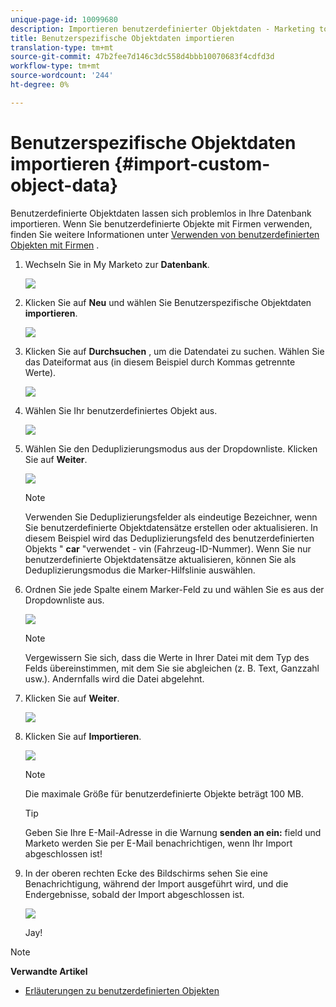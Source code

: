 ```yaml
---
unique-page-id: 10099680
description: Importieren benutzerdefinierter Objektdaten - Marketing to Docs - Produktdokumentation
title: Benutzerspezifische Objektdaten importieren
translation-type: tm+mt
source-git-commit: 47b2fee7d146c3dc558d4bbb10070683f4cdfd3d
workflow-type: tm+mt
source-wordcount: '244'
ht-degree: 0%

---
```



# Benutzerspezifische Objektdaten importieren {#import-custom-object-data}

Benutzerdefinierte Objektdaten lassen sich problemlos in Ihre Datenbank importieren. Wenn Sie benutzerdefinierte Objekte mit Firmen verwenden, finden Sie weitere Informationen unter [Verwenden von benutzerdefinierten Objekten mit Firmen](http://docs.marketo.com/display/DOCS/Understanding+Marketo+Custom+Objects#UnderstandingMarketoCustomObjects-customcompanyUsingCustomObjectswithCompanies) .

1. Wechseln Sie in My Marketo zur **Datenbank**.

   ![](assets/db-1.png)

1. Klicken Sie auf **Neu** und wählen Sie Benutzerspezifische Objektdaten **importieren**.

   ![](assets/image2016-4-7-10-6-54.png)

1. Klicken Sie auf **Durchsuchen** , um die Datendatei zu suchen. Wählen Sie das Dateiformat aus (in diesem Beispiel durch Kommas getrennte Werte).

   ![](assets/image2016-4-13-14-3a21-3a53.png)

1. Wählen Sie Ihr benutzerdefiniertes Objekt aus.

   ![](assets/image2016-4-13-14-3a24-3a54.png)

1. Wählen Sie den Deduplizierungsmodus aus der Dropdownliste. Klicken Sie auf **Weiter**.

   ![](assets/image2016-4-13-14-3a28-3a7.png)

   >[!NOTE]
   >
   >Verwenden Sie Deduplizierungsfelder als eindeutige Bezeichner, wenn Sie benutzerdefinierte Objektdatensätze erstellen oder aktualisieren. In diesem Beispiel wird das Deduplizierungsfeld des benutzerdefinierten Objekts &quot; **car** &quot;verwendet - vin (Fahrzeug-ID-Nummer). Wenn Sie nur benutzerdefinierte Objektdatensätze aktualisieren, können Sie als Deduplizierungsmodus die Marker-Hilfslinie auswählen.

1. Ordnen Sie jede Spalte einem Marker-Feld zu und wählen Sie es aus der Dropdownliste aus.

   ![](assets/image2016-4-13-14-3a36-3a57.png)

   >[!NOTE]
   >
   >Vergewissern Sie sich, dass die Werte in Ihrer Datei mit dem Typ des Felds übereinstimmen, mit dem Sie sie abgleichen (z. B. Text, Ganzzahl usw.). Andernfalls wird die Datei abgelehnt.

1. Klicken Sie auf **Weiter**.

   ![](assets/image2016-4-13-14-3a38-3a41.png)

1. Klicken Sie auf **Importieren**.

   ![](assets/image2016-4-7-13-3a15-3a9.png)

   >[!NOTE]
   >
   >Die maximale Größe für benutzerdefinierte Objekte beträgt 100 MB.

   >[!TIP]
   >
   >Geben Sie Ihre E-Mail-Adresse in die Warnung **senden an ein:** field und Marketo werden Sie per E-Mail benachrichtigen, wenn Ihr Import abgeschlossen ist!

1. In der oberen rechten Ecke des Bildschirms sehen Sie eine Benachrichtigung, während der Import ausgeführt wird, und die Endergebnisse, sobald der Import abgeschlossen ist.

   ![](assets/image2016-4-13-14-3a41-3a1.png)

   Jay!

>[!NOTE]
>
>**Verwandte Artikel**
>
>* [Erläuterungen zu benutzerdefinierten Objekten](understanding-marketo-custom-objects.md)

>



